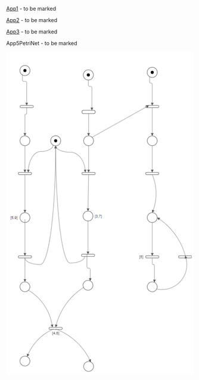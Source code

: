 [App1](App1) - to be marked

[App2](App2) - to be marked

[App3](App3) - to be marked

App5PetriNet - to be marked

![App5PetriNet.PNG](App5PetriNet.PNG)